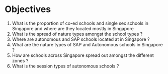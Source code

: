 # Objectives
1. What is the proportion of co-ed schools and single sex schools in Singapore and where are they located mostly in Singapore
2. What is the spread of nature types amongst the school types ? 
3. Where are autonomous and SAP schools located at in Singapore ?
4. What are the nature types of SAP and Autonomous schools in Singapore ? 
5. How are schools across Singapore spread out amongst the different zones ?
6. What is the session types of autonomous schools ?
